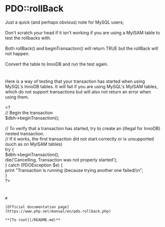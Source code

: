 # PDO::rollBack



Just a quick (and perhaps obvious) note for MySQL users;<br><br>Don&apos;t scratch your head if it isn&apos;t working if you are using a MyISAM table to test the rollbacks with. <br><br>Both rollBack() and beginTransaction() will return TRUE but the rollBack will not happen.<br><br>Convert the table to InnoDB and run the test again.  

#

Here is a way of testing that your transaction has started when using MySQL&apos;s InnoDB tables.  It will fail if you are using MySQL&apos;s MyISAM tables, which do not support transactions but will also not return an error when using them.<br><br>&lt;?<br>// Begin the transaction<br>$dbh-&gt;beginTransaction();<br><br>// To verify that a transaction has started, try to create an (illegal for InnoDB) nested transaction.<br>//    If it works, the first transaction did not start correctly or is unsupported (such as on MyISAM tables)<br>try {<br>    $dbh-&gt;beginTransaction();<br>    die(&apos;Cancelling, Transaction was not properly started&apos;);<br>} catch (PDOException $e) {<br>    print "Transaction is running (because trying another one failed)\n";<br>}<br>?>
```
  

#

[Official documentation page](https://www.php.net/manual/en/pdo.rollback.php)

**[To root](/README.md)**